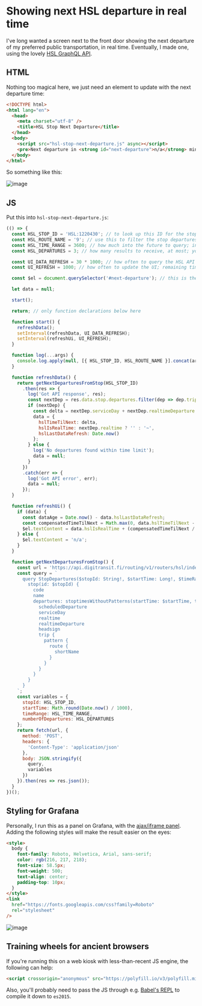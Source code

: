 # Showing next HSL departure in real time

I've long wanted a screen next to the front door showing the next departure of my preferred public transportation, in real time. Eventually, I made one, using the lovely [HSL GraphQL API](https://digitransit.fi/en/developers/apis/1-routing-api/0-graphql/).

## HTML

Nothing too magical here, we just need an element to update with the next departure time:

```html
<!DOCTYPE html>
<html lang="en">
  <head>
    <meta charset="utf-8" />
    <title>HSL Stop Next Departure</title>
  </head>
  <body>
    <script src="hsl-stop-next-departure.js" async></script>
    <pre>Next departure in <strong id="next-departure">n/a</strong> minutes</pre>
  </body>
</html>
```

So something like this:

![image](https://user-images.githubusercontent.com/560055/56206681-99c7b700-6055-11e9-8a9b-b5d043088e87.png)

## JS

Put this into `hsl-stop-next-departure.js`:

```js
(() => {
  const HSL_STOP_ID = 'HSL:1220430'; // to look up this ID for the stop you want, query https://api.digitransit.fi/routing/v1/routers/hsl/index/graphql with e.g. { "query": "{stops(name: \"Kotkankatu\") {name gtfsId code}}" }
  const HSL_ROUTE_NAME = '9'; // use this to filter the stop departures to only the route you want (e.g. tram "9")
  const HSL_TIME_RANGE = 3600; // how much into the future to query; in this case, if there's no departures in 1 hour, show nothing
  const HSL_DEPARTURES = 3; // how many results to receive, at most; you may need to increase this for busy stops

  const UI_DATA_REFRESH = 30 * 1000; // how often to query the HSL API for new data; please don't abuse it
  const UI_REFRESH = 1000; // how often to update the UI; remaining time is extrapolated based on the latest data refresh

  const $el = document.querySelector('#next-departure'); // this is the element that will be used for output

  let data = null;

  start();

  return; // only function declarations below here

  function start() {
    refreshData();
    setInterval(refreshData, UI_DATA_REFRESH);
    setInterval(refreshUi, UI_REFRESH);
  }

  function log(...args) {
    console.log.apply(null, [{ HSL_STOP_ID, HSL_ROUTE_NAME }].concat(args));
  }

  function refreshData() {
    return getNextDeparturesFromStop(HSL_STOP_ID)
      .then(res => {
        log('Got API response', res);
        const nextDep = res.data.stop.departures.filter(dep => dep.trip.pattern.route.shortName === HSL_ROUTE_NAME)[0];
        if (nextDep) {
          const delta = nextDep.serviceDay + nextDep.realtimeDeparture - Math.round(Date.now() / 1000);
          data = {
            hslTimeTilNext: delta,
            hslIsRealTime: nextDep.realtime ? '' : '~',
            hslLastDataRefresh: Date.now()
          };
        } else {
          log('No departures found within time limit');
          data = null;
        }
      })
      .catch(err => {
        log('Got API error', err);
        data = null;
      });
  }

  function refreshUi() {
    if (data) {
      const dataAge = Date.now() - data.hslLastDataRefresh;
      const compensatedTimeTilNext = Math.max(0, data.hslTimeTilNext - Math.round(dataAge / 1000));
      $el.textContent = data.hslIsRealTime + (compensatedTimeTilNext / 60).toFixed(1);
    } else {
      $el.textContent = 'n/a';
    }
  }

  function getNextDeparturesFromStop() {
    const url = 'https://api.digitransit.fi/routing/v1/routers/hsl/index/graphql';
    const query = `
      query StopDepartures($stopId: String!, $startTime: Long!, $timeRange: Int!, $numberOfDepartures: Int!) {
        stop(id: $stopId) {
          code
          name
          departures: stoptimesWithoutPatterns(startTime: $startTime, timeRange: $timeRange, numberOfDepartures: $numberOfDepartures) {
            scheduledDeparture
            serviceDay
            realtime
            realtimeDeparture
            headsign
            trip {
              pattern {
                route {
                  shortName
                }
              }
            }
          }
        }
      }
    `;
    const variables = {
      stopId: HSL_STOP_ID,
      startTime: Math.round(Date.now() / 1000),
      timeRange: HSL_TIME_RANGE,
      numberOfDepartures: HSL_DEPARTURES
    };
    return fetch(url, {
      method: 'POST',
      headers: {
        'Content-Type': 'application/json'
      },
      body: JSON.stringify({
        query,
        variables
      })
    }).then(res => res.json());
  }
})();
```

## Styling for Grafana

Personally, I run this as a panel on Grafana, with the [ajax/iframe panel](https://grafana.com/plugins/ryantxu-ajax-panel). Adding the following styles will make the result easier on the eyes:

```html
<style>
  body {
    font-family: Roboto, Helvetica, Arial, sans-serif;
    color: rgb(216, 217, 218);
    font-size: 58.5px;
    font-weight: 500;
    text-align: center;
    padding-top: 10px;
  }
</style>
<link
  href="https://fonts.googleapis.com/css?family=Roboto"
  rel="stylesheet"
/>
```

![image](https://user-images.githubusercontent.com/560055/56206485-30e03f00-6055-11e9-94c9-cdb9d07eb5c7.png)

## Training wheels for ancient browsers

If you're running this on a web kiosk with less-than-recent JS engine, the following can help:

```html
<script crossorigin="anonymous" src="https://polyfill.io/v3/polyfill.min.js?features=fetch"></script>
```

Also, you'll probably need to pass the JS through e.g. [Babel's REPL](https://babeljs.io/en/repl) to compile it down to `es2015`.
